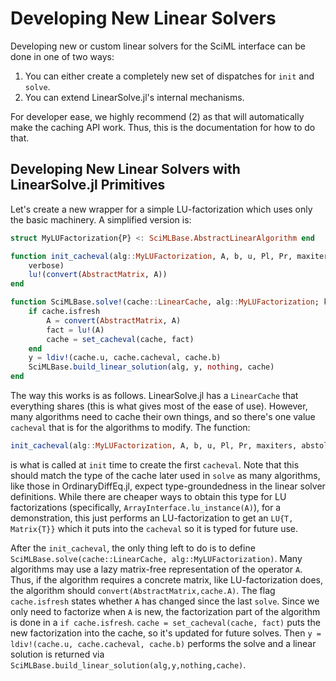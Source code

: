 # Developing New Linear Solvers

Developing new or custom linear solvers for the SciML interface can be done in
one of two ways:

 1. You can either create a completely new set of dispatches for `init` and `solve`.
 2. You can extend LinearSolve.jl's internal mechanisms.

For developer ease, we highly recommend (2) as that will automatically make the
caching API work. Thus, this is the documentation for how to do that.

## Developing New Linear Solvers with LinearSolve.jl Primitives

Let's create a new wrapper for a simple LU-factorization which uses only the
basic machinery. A simplified version is:

```julia
struct MyLUFactorization{P} <: SciMLBase.AbstractLinearAlgorithm end

function init_cacheval(alg::MyLUFactorization, A, b, u, Pl, Pr, maxiters, abstol, reltol,
    verbose)
    lu!(convert(AbstractMatrix, A))
end

function SciMLBase.solve!(cache::LinearCache, alg::MyLUFactorization; kwargs...)
    if cache.isfresh
        A = convert(AbstractMatrix, A)
        fact = lu!(A)
        cache = set_cacheval(cache, fact)
    end
    y = ldiv!(cache.u, cache.cacheval, cache.b)
    SciMLBase.build_linear_solution(alg, y, nothing, cache)
end
```

The way this works is as follows. LinearSolve.jl has a `LinearCache` that everything
shares (this is what gives most of the ease of use). However, many algorithms
need to cache their own things, and so there's one value `cacheval` that is
for the algorithms to modify. The function:

```julia
init_cacheval(alg::MyLUFactorization, A, b, u, Pl, Pr, maxiters, abstol, reltol, verbose)
```

is what is called at `init` time to create the first `cacheval`. Note that this
should match the type of the cache later used in `solve` as many algorithms, like
those in OrdinaryDiffEq.jl, expect type-groundedness in the linear solver definitions.
While there are cheaper ways to obtain this type for LU factorizations (specifically,
`ArrayInterface.lu_instance(A)`), for a demonstration, this just performs an
LU-factorization to get an `LU{T, Matrix{T}}` which it puts into the `cacheval`
so it is typed for future use.

After the `init_cacheval`, the only thing left to do is to define
`SciMLBase.solve(cache::LinearCache, alg::MyLUFactorization)`. Many algorithms
may use a lazy matrix-free representation of the operator `A`. Thus, if the
algorithm requires a concrete matrix, like LU-factorization does, the algorithm
should `convert(AbstractMatrix,cache.A)`. The flag `cache.isfresh` states whether
`A` has changed since the last `solve`. Since we only need to factorize when
`A` is new, the factorization part of the algorithm is done in a `if cache.isfresh`.
`cache = set_cacheval(cache, fact)` puts the new factorization into the cache,
so it's updated for future solves. Then `y = ldiv!(cache.u, cache.cacheval, cache.b)`
performs the solve and a linear solution is returned via
`SciMLBase.build_linear_solution(alg,y,nothing,cache)`.
